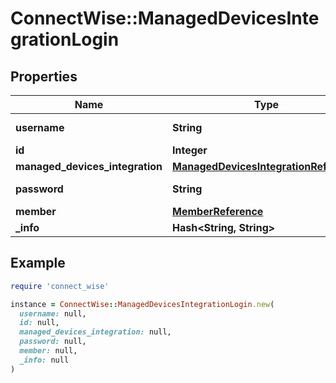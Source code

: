 # ConnectWise::ManagedDevicesIntegrationLogin

## Properties

| Name | Type | Description | Notes |
| ---- | ---- | ----------- | ----- |
| **username** | **String** |  Max length: 50; |  |
| **id** | **Integer** |  | [optional] |
| **managed_devices_integration** | [**ManagedDevicesIntegrationReference**](ManagedDevicesIntegrationReference.md) |  | [optional] |
| **password** | **String** |  Max length: 50; | [optional] |
| **member** | [**MemberReference**](MemberReference.md) |  | [optional] |
| **_info** | **Hash&lt;String, String&gt;** |  | [optional] |

## Example

```ruby
require 'connect_wise'

instance = ConnectWise::ManagedDevicesIntegrationLogin.new(
  username: null,
  id: null,
  managed_devices_integration: null,
  password: null,
  member: null,
  _info: null
)
```

